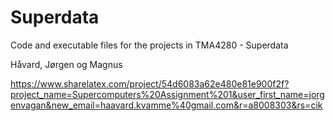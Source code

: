 # Superdata
Code and executable files for the projects in TMA4280 - Superdata


Håvard, Jørgen og Magnus


https://www.sharelatex.com/project/54d6083a62e480e81e900f2f?project_name=Supercomputers%20Assignment%201&user_first_name=jorgenvagan&new_email=haavard.kvamme%40gmail.com&r=a8008303&rs=cik
